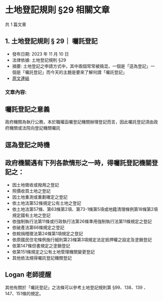 # 土地登記規則 §29 相關文章

共 1 篇文章

## 1. 土地登記規則 § 29｜ 囑託登記

- 發布日期: 2023 年 11 月 10 日
- 法律依據: 土地登記規則 §29
- 摘要: 土地登記之申請方式中，其中兩個常常被搞混，一個是「逕為登記」一個是「囑託登記」而今天的主題是要來了解何謂「囑託登記」
- [原文連結](https://www.jasper-realestate.com/%e5%9c%9f%e5%9c%b0%e7%99%bb%e8%a8%98%e8%a6%8f%e5%89%87-29-%e5%9b%91%e8%a8%97-%e7%99%bb%e8%a8%98/)

### 文章內容:

## 囑託登記之意義

政府機關為執行公務，本於職權函囑登記機關辦理登記而言，因此囑託登記須由政府機關或法院向登記機關囑託

## 逕為登記之時機

## 政府機關遇有下列各款情形之一時，得囑託登記機關登記之：

- 因土地徵收或撥用之登記
- 照價收買土地之登記
- 因土地重測或重劃確定之登記
- 依土地法第52條規定公有土地之登記
- 依土地法第57條、第63條第2項、第73-1條第5項或地籍清理條例第18條第2項規定國有土地之登記
- 依強制執行法第11條或行政執行法第26條準用強制執行法第11條規定之登記
- 依破產法第66條規定之登記
- 依稅捐稽徵法第24條第1項規定之登記
- 依原國民住宅條例施行細則第23條第3項規定法定抵押權之設定及塗銷登記
- 依第147條但書規定之塗銷登記
- 依第151條規定之公有土地管理機關變更登記
- 其他依法規得囑託登記機關登記

## Logan 老師提醒

其他有關於「囑託登記」之法條可以參考土地登記規則第 §99、138、139 、147、151條的規定。